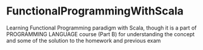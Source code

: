 # FunctionalProgrammingWithScala
Learning Functional Programming paradigm with Scala, though it is a part of PROGRAMMING LANGUAGE course (Part B) for understanding the concept and some of the solution to the homework and previous exam
